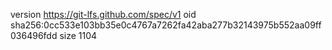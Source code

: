 version https://git-lfs.github.com/spec/v1
oid sha256:0cc533e103bb35e0c4767a7262fa42aba277b32143975b552aa09ff036496fdd
size 1104
